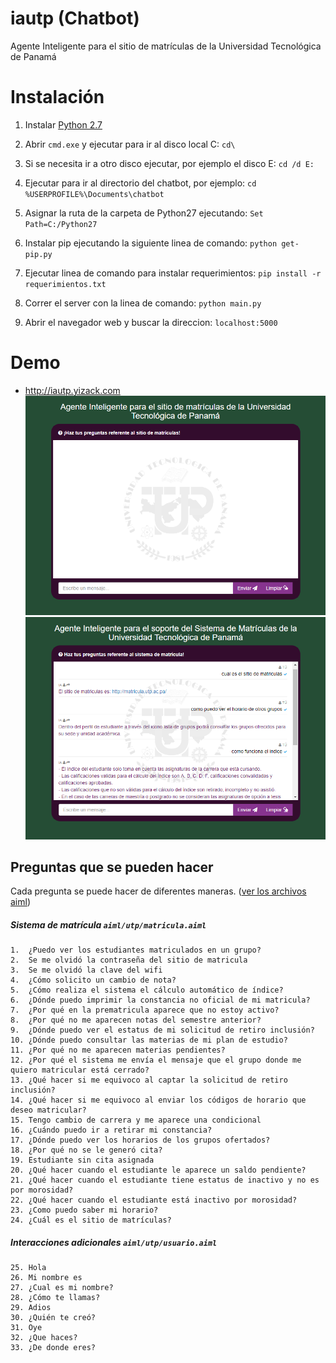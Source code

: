 # iautp (Chatbot)
Agente Inteligente para el sitio de matrículas de la Universidad Tecnológica de Panamá
# Instalación
1.	Instalar [Python 2.7](https://www.python.org/download/releases/2.7/)

2.	Abrir `cmd.exe` y ejecutar para ir al disco local C: `cd\`

3.	Si se necesita ir a otro disco ejecutar, por ejemplo el disco E: `cd /d E:`

4.	Ejecutar para ir al directorio del chatbot, por ejemplo: `cd %USERPROFILE%\Documents\chatbot`

5. 	Asignar la ruta de la carpeta de Python27 ejecutando:	`Set Path=C:/Python27`

6. 	Instalar pip ejecutando la siguiente linea de comando:	`python get-pip.py`

7. 	Ejecutar linea de comando para instalar requerimientos:	`pip install -r requerimientos.txt`

8. 	Correr el server con la linea de comando: `python main.py`

9.	Abrir el navegador web y buscar la direccion: `localhost:5000`
# Demo
- http://iautp.yizack.com
![Demo1](https://raw.githubusercontent.com/Yizack/iautp/master/Captura1.png)
![Demo2](https://raw.githubusercontent.com/Yizack/iautp/master/Captura2.png)

## Preguntas que se pueden hacer 
Cada pregunta se puede hacer de diferentes maneras. ([ver los archivos aiml](https://github.com/Yizack/iautp/tree/master/aiml/utp))
##### Sistema de matrícula `aiml/utp/matricula.aiml`
```
1.	¿Puedo ver los estudiantes matriculados en un grupo?
2.	Se me olvidó la contraseña del sitio de matricula
3.	Se me olvidó la clave del wifi
4.	¿Cómo solicito un cambio de nota?
5.	¿Cómo realiza el sistema el cálculo automático de índice?
6.	¿Dónde puedo imprimir la constancia no oficial de mi matricula?
7.	¿Por qué en la prematricula aparece que no estoy activo?
8.	¿Por qué no me aparecen notas del semestre anterior?
9.	¿Dónde puedo ver el estatus de mi solicitud de retiro inclusión?
10.	¿Dónde puedo consultar las materias de mi plan de estudio?
11.	¿Por qué no me aparecen materias pendientes?
12.	¿Por qué el sistema me envía el mensaje que el grupo donde me quiero matricular está cerrado?
13.	¿Qué hacer si me equivoco al captar la solicitud de retiro inclusión?
14.	¿Qué hacer si me equivoco al enviar los códigos de horario que deseo matricular?
15.	Tengo cambio de carrera y me aparece una condicional
16.	¿Cuándo puedo ir a retirar mi constancia?
17.	¿Dónde puedo ver los horarios de los grupos ofertados?
18.	¿Por qué no se le generó cita?
19.	Estudiante sin cita asignada
20.	¿Qué hacer cuando el estudiante le aparece un saldo pendiente?
21.	¿Qué hacer cuando el estudiante tiene estatus de inactivo y no es por morosidad?
22.	¿Qué hacer cuando el estudiante está inactivo por morosidad?
23.	¿Como puedo saber mi horario?
24.	¿Cuál es el sitio de matrículas?
```
##### Interacciones adicionales `aiml/utp/usuario.aiml`
```
25.	Hola
26.	Mi nombre es
27.	¿Cual es mi nombre?
28.	¿Cómo te llamas?
29.	Adios
30.	¿Quién te creó?
31.	Oye
32.	¿Que haces?
33.	¿De donde eres?
```

